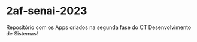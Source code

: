 # 2af-senai-2023
Repositório com os Apps criados na segunda fase do CT Desenvolvimento de Sistemas!
